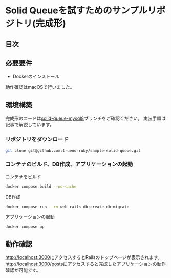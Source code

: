 # Solid Queueを試すためのサンプルリポジトリ(完成形)


## 目次


## 必要要件

- Dockerのインストール

動作確認はmacOSで行いました。


## 環境構築

完成形のコードは[solid-queue-mysql8](https://github.com/t-ueno-ruby/sample-solid-queue/tree/solid-queue-mysql8)ブランチをご確認ください。
実装手順は記事で解説しています。


### リポジトリをダウンロード

~~~bash
git clone git@github.com:t-ueno-ruby/sample-solid-queue.git
~~~


### コンテナのビルド、DB作成、アプリケーションの起動

コンテナをビルド

~~~bash
docker compose build --no-cache
~~~

DB作成

~~~bash
docker compose run --rm web rails db:create db:migrate
~~~

アプリケーションの起動

~~~bash
docker compose up
~~~


## 動作確認

<http://localhost:3000>にアクセスするとRailsのトップページが表示されます。
<http://localhost:3000/posts>にアクセスすると完成したアプリケーションの動作確認が可能です。
